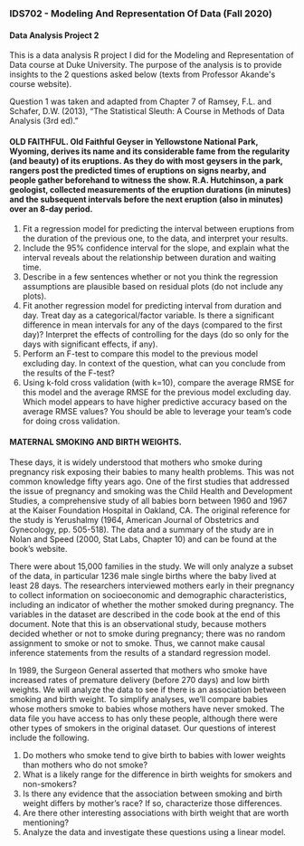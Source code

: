 ### IDS702 - Modeling And Representation Of Data (Fall 2020)
#### Data Analysis Project 2

This is a data analysis R project I did for the Modeling and Representation of Data course at Duke University. 
The purpose of the analysis is to provide insights to the 2 questions asked below (texts from Professor Akande's course website). 

Question 1 was taken and adapted from Chapter 7 of Ramsey, F.L. and Schafer, D.W. (2013), “The Statistical Sleuth: A Course in Methods of Data Analysis (3rd ed).”

#### OLD FAITHFUL. Old Faithful Geyser in Yellowstone National Park, Wyoming, derives its name and its considerable fame from the regularity (and beauty) of its eruptions. As they do with most geysers in the park, rangers post the predicted times of eruptions on signs nearby, and people gather beforehand to witness the show. R.A. Hutchinson, a park geologist, collected measurements of the eruption durations (in minutes) and the subsequent intervals before the next eruption (also in minutes) over an 8-day period.
1. Fit a regression model for predicting the interval between eruptions from the duration of the previous one, to the data, and interpret your results.
2. Include the 95% confidence interval for the slope, and explain what the interval reveals about the relationship between duration and waiting time.
3. Describe in a few sentences whether or not you think the regression assumptions are plausible based on residual plots (do not include any plots).
4. Fit another regression model for predicting interval from duration and day. Treat day as a categorical/factor variable. Is there a significant difference in mean intervals for any of the days (compared to the first day)? Interpret the effects of controlling for the days (do so only for the days with significant effects, if any).
5. Perform an F-test to compare this model to the previous model excluding day. In context of the question, what can you conclude from the results of the F-test?
6. Using k-fold cross validation (with k=10), compare the average RMSE for this model and the average RMSE for the previous model excluding day. Which model appears to have higher predictive accuracy based on the average RMSE values?
You should be able to leverage your team’s code for doing cross validation.

#### MATERNAL SMOKING AND BIRTH WEIGHTS. 
These days, it is widely understood that mothers who smoke during pregnancy risk exposing their babies to many health problems. This was not common knowledge fifty years ago. One of the first studies that addressed the issue of pregnancy and smoking was the Child Health and Development Studies, a comprehensive study of all babies born between 1960 and 1967 at the Kaiser Foundation Hospital in Oakland, CA. The original reference for the study is Yerushalmy (1964, American Journal of Obstetrics and Gynecology, pp. 505-518). The data and a summary of the study are in Nolan and Speed (2000, Stat Labs, Chapter 10) and can be found at the book’s website.

There were about 15,000 families in the study. We will only analyze a subset of the data, in particular 1236 male single births where the baby lived at least 28 days. The researchers interviewed mothers early in their pregnancy to collect information on socioeconomic and demographic characteristics, including an indicator of whether the mother smoked during pregnancy. The variables in the dataset are described in the code book at the end of this document.
Note that this is an observational study, because mothers decided whether or not to smoke during pregnancy; there was no random assignment to smoke or not to smoke. Thus, we cannot make causal inference statements from the results of a standard regression model.

In 1989, the Surgeon General asserted that mothers who smoke have increased rates of premature delivery (before 270 days) and low birth weights. We will analyze the data to see if there is an association between smoking and birth weight. To simplify analyses, we’ll compare babies whose mothers smoke to babies whose mothers have never smoked. The data file you have access to has only these people, although there were other types of smokers in the original dataset.
Our questions of interest include the following.

1. Do mothers who smoke tend to give birth to babies with lower weights than mothers who do not smoke?
2. What is a likely range for the difference in birth weights for smokers and non-smokers?
3. Is there any evidence that the association between smoking and birth weight differs by mother’s race? If so, characterize those differences.
4. Are there other interesting associations with birth weight that are worth mentioning?
5. Analyze the data and investigate these questions using a linear model. 
